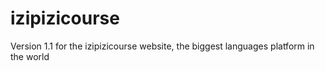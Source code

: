 # izipizicourse
Version 1.1 for the izipizicourse website, the biggest languages platform in the world
